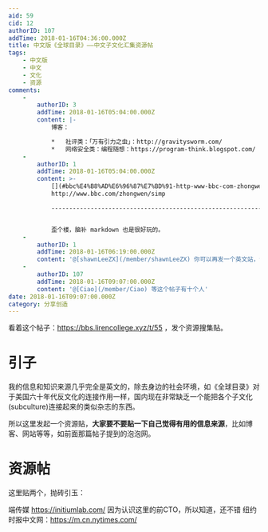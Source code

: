 ```yaml
---
aid: 59
cid: 12
authorID: 107
addTime: 2018-01-16T04:36:00.000Z
title: 中文版《全球目录》——中文子文化汇集资源帖
tags:
    - 中文版
    - 中文
    - 文化
    - 资源
comments:
    -
        authorID: 3
        addTime: 2018-01-16T05:04:00.000Z
        content: |-
            博客：

            *   社评类：「万有引力之虫」：http://gravitysworm.com/
            *   网络安全类：编程随想：https://program-think.blogspot.com/
    -
        authorID: 1
        addTime: 2018-01-16T05:04:00.000Z
        content: >-
            [](#bbc%E4%B8%AD%E6%96%87%E7%BD%91-http-www-bbc-com-zhongwen-simp)BBC中文网
            http://www.bbc.com/zhongwen/simp

            ---------------------------------------------------------------------------------------------------------


            歪个楼，脑补 markdown 也是很好玩的。
    -
        authorID: 1
        addTime: 2018-01-16T06:19:00.000Z
        content: '@[shawnLeeZX](/member/shawnLeeZX) 你可以再发一个英文站，说说你自己常去的英文站'
    -
        authorID: 107
        addTime: 2018-01-16T09:07:00.000Z
        content: '@[Ciao](/member/Ciao) 等这个帖子有十个人'
date: 2018-01-16T09:07:00.000Z
category: 分享创造
---
```


看着这个帖子：https://bbs.lirencollege.xyz/t/55 ，发个资源搜集贴。

[](#%E5%BC%95%E5%AD%90)引子
=========================

我的信息和知识来源几乎完全是英文的，除去身边的社会环境，如《全球目录》对于美国六十年代反文化的连接作用一样，国内现在非常缺乏一个能把各个子文化(subculture)连接起来的类似杂志的东西。

所以这里发起一个资源贴，**大家要不要贴一下自己觉得有用的信息来源**，比如博客、网站等等，如前面那篇帖子提到的泡泡网。

[](#%E8%B5%84%E6%BA%90%E5%B8%96)资源帖
===================================

这里贴两个，抛砖引玉：

端传媒 https://initiumlab.com/ 因为认识这里的前CTO，所以知道，还不错 纽约时报中文网：https://m.cn.nytimes.com/
